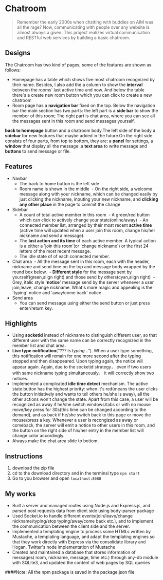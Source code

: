 Chatroom
======
> Remember the early 2000s when chatting with buddies on AIM was all the rage? Now, communicating with people over any website is almost always a given. This project realizes virtual communication and RESTful web services by building a basic chatroom.

Designs
-----
The Chatroom has two kind of pages, some of the features are shown as follows:
+ Homepage has a table which shows five most chatroom recognized by their name. Besides, I also add the a column to show the **interval** between the rooms' last active time and now. And below the table there's a create new room button which you can click to create a new chatroom
+ Room page has a **navigation bar** fixed on the top. Below the navigation bar the main section has two parts: the left part is a **side bar** to show the member of this room; The right part is chat area, where you can see all the messages sent in this room and send messages yourself.

**back to homepage** button and a chatroom body.The left side of the body a **sidebar** for new features that maybe added in the future.On the right side consists of four parts, from top to bottom, they are: a **panel** for settings, a **window** that display all the message ,a **text area** to write message and **buttons** to send message or file.

Features
------
+ Navbar 
  - The back to home button is the left side
  - Room name is shown in the middle
  - On the right side, a welcome message along with your nickname, which can be changed easily by just clicking the nickname, inputing your new nickname, and **clicking any other place** in the page to commit the change 
+ Sidebar
  - A count of total active member in this room
  - A green/red button which can click to actively change your state(online/away)
  - An connected member list, arranged by their most recent **active time** (active time will updated when a user join this room, change his/her nickname and send a message).
  - The **last action and its time** of each active member. A typical action is a either a 'join this room'(or 'change nickname') or the first 24 letters of the most recent message. 
  - The idle state of of each connected member.
+ Chat area
  - All the message sent in this room, each with the header, nickname and send time on the top and message body wrapped by the round box below.
  - **Different style** for the message sent by yourself(green,align right) and those send by others(cyan,align right)
  - Grey, italic style '**notice**' message send by the server whenever a user join,leave, change nickname. What's more magic and appealing is the 'typing' notice and 'away/come back' notice
+ Send area
  - You can send message using either the send button or just press enter/return key.

Highlights
-----
+ Using **socketid** instead of nickname to distinguish different user, so that different user with the same name can be correctly recognized in the member list and chat area.
+ **Live type notification**(_"??? is typing..."_). When a user type something, this notification will remain for one more second after the typing stopped and then disappeared. Upon typing again, the notice will appear again. Again, due to the socketid strategy， even if two users with same nickname typing simultaneously， it will correctly show two notices.
+ Implemented a complcated **idle time detect** mechanism. The active state button has the highest priority: when it's red(means the user clicks the button initiatively and wants to tell others he/she is away), all the other actions won't change the state. Apart from this case, a user will be recognized as away if he/she switch windows/tabs or with no mouse move/key press for 30s(this time can be changed according to the demand), and as back if he/she switch back to this page or move the mouse/press a key. Whenever a user is recongized as away or comeback, the server will emit a notice to other users in this room, and the button on the right side of his/her entry in the member list will change color accordingly.
+ Always make the chat area slide to bottom.

Instructions
----
1. download the zip file
2. cd to the download directory and in the terminal type
`npm start`
3. Go to you browser and open `localhost:8080`

My works
-----
* Built a server and managed routes using Node.js and Express.js, and parsed post requests data from client side using body-parser package
* Used Socket.io to handle different events(join/leave/change nickname/typing/stop typing/away/come back etc.), and to implement the communication between the client side and the server.
* Implemented a templating engine to process some HTMLs written by Mustache, a templating language, and adapt the templating engines so that they work directly with Express via the consolidate library and Hogan, Twitter's node implementation of Mustache
* Created and maintained a database that stores information of messages( room, nickname, message, time etc.) through any-db module with SQLite3, and updated the content of web pages by SQL queries

####Note: All the npm package is saved in the package.json file
